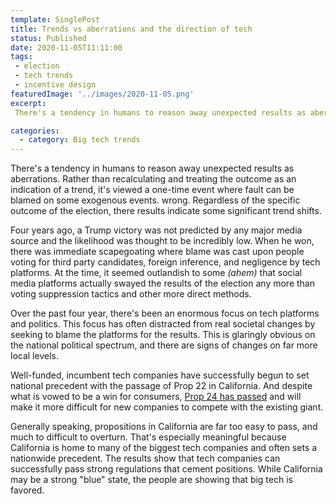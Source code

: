 ```yaml
---
template: SinglePost
title: Trends vs aberrations and the direction of tech
status: Published
date: 2020-11-05T11:11:00
tags:
 - election
 - tech trends
 - incentive design
featuredImage: '../images/2020-11-05.png'
excerpt:
 There's a tendency in humans to reason away unexpected results as aberrations. Rather than recalculating and treating the outcome as an indication of a trend, it's viewed a one-time event where fault can be blamed on some exogenous events. wrong. Regardless of the specific outcome of the election, there results indicate some significant trend shifts.

categories:
  - category: Big tech trends
---
```

There's a tendency in humans to reason away unexpected results as aberrations. Rather than recalculating and treating the outcome as an indication of a trend, it's viewed a one-time event where fault can be blamed on some exogenous events. wrong. Regardless of the specific outcome of the election, there results indicate some significant trend shifts.

Four years ago, a Trump victory was not predicted by any major media source and the likelihood was thought to be incredibly low. When he won, there was immediate scapegoating where blame was cast upon people voting for third party candidates, foreign inference, and negligence by tech platforms. At the time, it seemed outlandish to some _(ahem)_ that social media platforms actually swayed the results of the election any more than voting suppression tactics and other more direct methods.

Over the past four year, there's been an enormous focus on tech platforms and politics. This focus has often distracted from real societal changes by seeking to blame the platforms for the results. This is glaringly obvious on the national political spectrum, and there are signs of changes on far more local levels.  

Well-funded, incumbent tech companies have successfully begun to set national precedent with the passage of Prop 22 in California. And despite what is vowed to be a win for consumers, [Prop 24 has passed](https://www.theverge.com/2020/11/4/21549514/california-prop-24-data-privacy-2020-election-andrew-yang) and will make it more difficult for new companies to compete with the existing giant.

Generally speaking, propositions in California are far too easy to pass, and much to difficult to overturn. That's especially meaningful because California is home to many of the biggest tech companies and often sets a nationwide precedent. The results show that tech companies can successfully pass strong regulations that cement positions. While California may be a strong "blue" state, the people are showing that big tech is favored.
